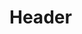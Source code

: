 <!-- TITLE: BMonitor - User Manual V 0 1 -->
<!-- SUBTITLE: A quick summary of Smd User Manual V 0 1 -->

# Header